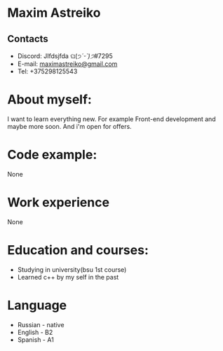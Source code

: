 # Maxim Astreiko

## Contacts
* Discord: JIfdsjfda ଘ(੭*ˊᵕˋ)੭*#7295
* E-mail: maximastreiko@gmail.com
* Tel: +375298125543

# About myself:
  I want to learn everything new. For example Front-end development and maybe more soon. And i'm open for offers.
  
# Code example: 
  None

# Work experience 
   None

# Education and courses:
  * Studying in university(bsu 1st course) 
  * Learned c++ by my self in the past

# Language
* Russian - native 
* English - B2
* Spanish - A1

